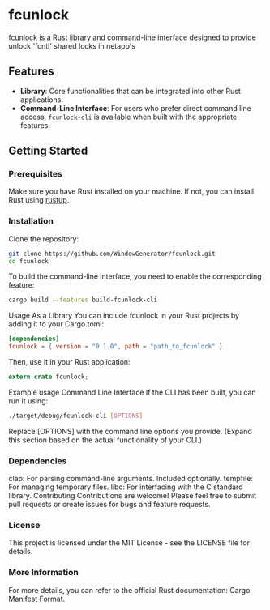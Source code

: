 # fcunlock

fcunlock is a Rust library and command-line interface designed to provide unlock 'fcntl' shared locks in netapp's

## Features

- **Library**: Core functionalities that can be integrated into other Rust applications.
- **Command-Line Interface**: For users who prefer direct command line access, `fcunlock-cli` is available when built with the appropriate features.

## Getting Started

### Prerequisites

Make sure you have Rust installed on your machine. If not, you can install Rust using [rustup](https://rustup.rs/).

### Installation

Clone the repository:

```bash
git clone https://github.com/WindowGenerator/fcunlock.git
cd fcunlock
```

To build the command-line interface, you need to enable the corresponding feature:

```bash
cargo build --features build-fcunlock-cli
```
Usage
As a Library
You can include fcunlock in your Rust projects by adding it to your Cargo.toml:

```toml
[dependencies]
fcunlock = { version = "0.1.0", path = "path_to_fcunlock" }
```
Then, use it in your Rust application:

```rust
extern crate fcunlock;
```

Example usage
Command Line Interface
If the CLI has been built, you can run it using:

```bash
./target/debug/fcunlock-cli [OPTIONS]
```

Replace [OPTIONS] with the command line options you provide. (Expand this section based on the actual functionality of your CLI.)

### Dependencies
clap: For parsing command-line arguments. Included optionally.
tempfile: For managing temporary files.
libc: For interfacing with the C standard library.
Contributing
Contributions are welcome! Please feel free to submit pull requests or create issues for bugs and feature requests.

### License
This project is licensed under the MIT License - see the LICENSE file for details.

### More Information
For more details, you can refer to the official Rust documentation: Cargo Manifest Format.